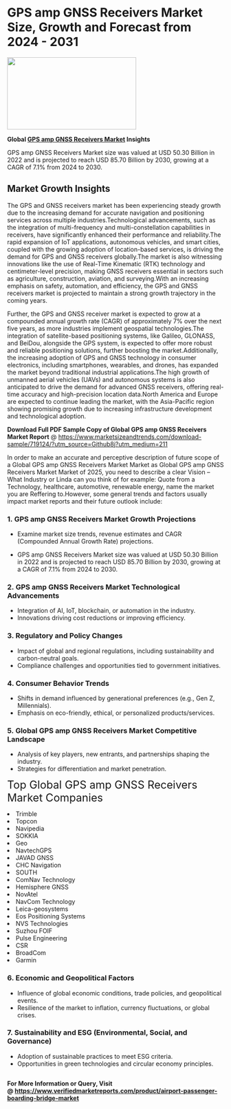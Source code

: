 <H1>GPS amp GNSS Receivers Market Size, Growth and Forecast from 2024 - 2031</H1><img class="aligncenter size-medium wp-image-584254" src="https://thirdeyenews.in/wp-content/uploads/2024/09/Global-Market-Research-300x168.jpeg" alt="" width="300" height="168" /><p><strong>Global&nbsp;<a href="https://www.marketsizeandtrends.com/download-sample/719124/?utm_source=Github8j?utm_medium=211">GPS amp GNSS Receivers Market</a> Insights</strong></p><p>GPS amp GNSS Receivers Market size was valued at USD 50.30 Billion in 2022 and is projected to reach USD 85.70 Billion by 2030, growing at a CAGR of 7.1% from 2024 to 2030.</p><p><h2>Market Growth Insights</h2> <p>The GPS and GNSS receivers market has been experiencing steady growth due to the increasing demand for accurate navigation and positioning services across multiple industries.Technological advancements, such as the integration of multi-frequency and multi-constellation capabilities in receivers, have significantly enhanced their performance and reliability.The rapid expansion of IoT applications, autonomous vehicles, and smart cities, coupled with the growing adoption of location-based services, is driving the demand for GPS and GNSS receivers globally.The market is also witnessing innovations like the use of Real-Time Kinematic (RTK) technology and centimeter-level precision, making GNSS receivers essential in sectors such as agriculture, construction, aviation, and surveying.With an increasing emphasis on safety, automation, and efficiency, the GPS and GNSS receivers market is projected to maintain a strong growth trajectory in the coming years.</p> <p>Further, the GPS and GNSS receiver market is expected to grow at a compounded annual growth rate (CAGR) of approximately 7% over the next five years, as more industries implement geospatial technologies.The integration of satellite-based positioning systems, like Galileo, GLONASS, and BeiDou, alongside the GPS system, is expected to offer more robust and reliable positioning solutions, further boosting the market.Additionally, the increasing adoption of GPS and GNSS technology in consumer electronics, including smartphones, wearables, and drones, has expanded the market beyond traditional industrial applications.The high growth of unmanned aerial vehicles (UAVs) and autonomous systems is also anticipated to drive the demand for advanced GNSS receivers, offering real-time accuracy and high-precision location data.North America and Europe are expected to continue leading the market, with the Asia-Pacific region showing promising growth due to increasing infrastructure development and technological adoption.<p><span class=""><strong>Download Full PDF Sample Copy of Global GPS amp GNSS Receivers Market Report</strong> @ <a href="https://www.marketsizeandtrends.com/download-sample/719124/?utm_source=Github8j?utm_medium=211" target="_blank">https://www.marketsizeandtrends.com/download-sample/719124/?utm_source=Github8j?utm_medium=211</a></span></p><p>In order to make an accurate and perceptive description of future scope of a Global&nbsp;GPS amp GNSS Receivers Market Market as Global&nbsp;GPS amp GNSS Receivers Market Market of 2025, you need to describe a clear Vision &ndash; What Industry or Linda can you think of for example: Quote from a Technology, healthcare, automotive, renewable energy, name the market you are Reffering to.However, some general trends and factors usually impact market reports and their future outlook include:</p><h3>1.&nbsp;<strong>GPS amp GNSS Receivers Market Growth Projections</strong></h3><ul><li>Examine market size trends, revenue estimates and CAGR (Compounded Annual Growth Rate) projections.</li><li><p>GPS amp GNSS Receivers Market size was valued at USD 50.30 Billion in 2022 and is projected to reach USD 85.70 Billion by 2030, growing at a CAGR of 7.1% from 2024 to 2030.</p></li></ul><h3>2.&nbsp;<strong>GPS amp GNSS Receivers Market Technological Advancements</strong></h3><ul><li>Integration of AI, IoT, blockchain, or automation in the industry.</li><li>Innovations driving cost reductions or improving efficiency.</li></ul><h3>3.&nbsp;<strong>Regulatory and Policy Changes</strong></h3><ul><li>Impact of global and regional regulations, including sustainability and carbon-neutral goals.</li><li>Compliance challenges and opportunities tied to government initiatives.</li></ul><h3>4.&nbsp;<strong>Consumer Behavior Trends</strong></h3><ul><li>Shifts in demand influenced by generational preferences (e.g., Gen Z, Millennials).</li><li>Emphasis on eco-friendly, ethical, or personalized products/services.</li></ul><h3>5.&nbsp;<strong>Global GPS amp GNSS Receivers Market Competitive Landscape</strong></h3><ul><li>Analysis of key players, new entrants, and partnerships shaping the industry.</li><li>Strategies for differentiation and market penetration.</li></ul><p data-pm-slice="1 1 []"><span style="color: inherit; font-family: inherit; font-size: 25px;">Top Global GPS amp GNSS Receivers Market Companies</span></p><div class="" data-test-id=""><p><li>Trimble</li><li> Topcon</li><li> Navipedia</li><li> SOKKIA</li><li> Geo</li><li> NavtechGPS</li><li> JAVAD GNSS</li><li> CHC Navigation</li><li> SOUTH</li><li> ComNav Technology</li><li> Hemisphere GNSS</li><li> NovAtel</li><li> NavCom Technology</li><li> Leica-geosystems</li><li> Eos Positioning Systems</li><li> NVS Technologies</li><li> Suzhou FOIF</li><li> Pulse Engineering</li><li> CSR</li><li> BroadCom</li><li> Garmin</li></p></div><h3>6.&nbsp;<strong>Economic and Geopolitical Factors</strong></h3><ul><li>Influence of global economic conditions, trade policies, and geopolitical events.</li><li>Resilience of the market to inflation, currency fluctuations, or global crises.</li></ul><h3>7.&nbsp;<strong>Sustainability and ESG (Environmental, Social, and Governance)</strong></h3><ul><li>Adoption of sustainable practices to meet ESG criteria.</li><li>Opportunities in green technologies and circular economy principles.</li></ul><h2><strong style="font-size: 14px;">For More Information or Query, Visit @&nbsp;</strong><a style="background-color: #ffffff; font-size: 14px;" href="https://www.marketsizeandtrends.com/report/gps-amp-gnss-receivers-market/" target="_blank">https://www.verifiedmarketreports.com/product/airport-passenger-boarding-bridge-market</a></h2>